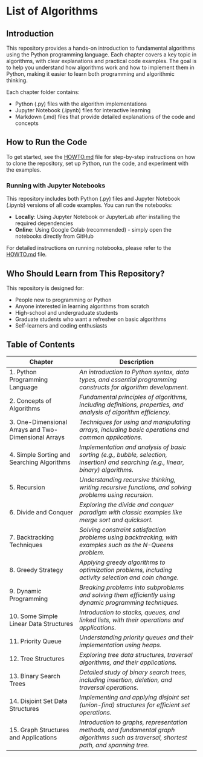 # List of Algorithms

## Introduction
This repository provides a hands-on introduction to fundamental algorithms using the Python programming language. Each chapter covers a key topic in algorithms, with clear explanations and practical code examples. The goal is to help you understand how algorithms work and how to implement them in Python, making it easier to learn both programming and algorithmic thinking.

Each chapter folder contains:
- Python (.py) files with the algorithm implementations
- Jupyter Notebook (.ipynb) files for interactive learning
- Markdown (.md) files that provide detailed explanations of the code and concepts

## How to Run the Code
To get started, see the [HOWTO.md](HOWTO.md) file for step-by-step instructions on how to clone the repository, set up Python, run the code, and experiment with the examples.

### Running with Jupyter Notebooks
This repository includes both Python (.py) files and Jupyter Notebook (.ipynb) versions of all code examples. You can run the notebooks:
- **Locally**: Using Jupyter Notebook or JupyterLab after installing the required dependencies
- **Online**: Using Google Colab (recommended) - simply open the notebooks directly from GitHub

For detailed instructions on running notebooks, please refer to the [HOWTO.md](HOWTO.md) file.

## Who Should Learn from This Repository?

This repository is designed for:
- People new to programming or Python
- Anyone interested in learning algorithms from scratch
- High-school and undergraduate students
- Graduate students who want a refresher on basic algorithms
- Self-learners and coding enthusiasts

## Table of Contents

| Chapter | Description |
|---------|-------------|
| 1. Python Programming Language | *An introduction to Python syntax, data types, and essential programming constructs for algorithm development.* |
| 2. Concepts of Algorithms | *Fundamental principles of algorithms, including definitions, properties, and analysis of algorithm efficiency.* |
| 3. One-Dimensional Arrays and Two-Dimensional Arrays | *Techniques for using and manipulating arrays, including basic operations and common applications.* |
| 4. Simple Sorting and Searching Algorithms | *Implementation and analysis of basic sorting (e.g., bubble, selection, insertion) and searching (e.g., linear, binary) algorithms.* |
| 5. Recursion | *Understanding recursive thinking, writing recursive functions, and solving problems using recursion.* |
| 6. Divide and Conquer | *Exploring the divide and conquer paradigm with classic examples like merge sort and quicksort.* |
| 7. Backtracking Techniques | *Solving constraint satisfaction problems using backtracking, with examples such as the N-Queens problem.* |
| 8. Greedy Strategy | *Applying greedy algorithms to optimization problems, including activity selection and coin change.* |
| 9. Dynamic Programming | *Breaking problems into subproblems and solving them efficiently using dynamic programming techniques.* |
| 10. Some Simple Linear Data Structures | *Introduction to stacks, queues, and linked lists, with their operations and applications.* |
| 11. Priority Queue | *Understanding priority queues and their implementation using heaps.* |
| 12. Tree Structures | *Exploring tree data structures, traversal algorithms, and their applications.* |
| 13. Binary Search Trees | *Detailed study of binary search trees, including insertion, deletion, and traversal operations.* |
| 14. Disjoint Set Data Structures | *Implementing and applying disjoint set (union-find) structures for efficient set operations.* |
| 15. Graph Structures and Applications | *Introduction to graphs, representation methods, and fundamental graph algorithms such as traversal, shortest path, and spanning tree.* |
